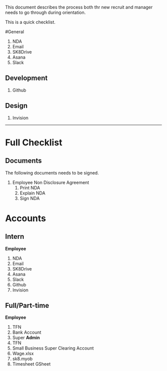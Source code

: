 This document describes the process both thr new recruit and manager needs to go through during orientation.

This is a quick checklist.

#General

1. NDA
1. Email
1. SK8Drive
1. Asana
1. Slack

## Development

1. Github

## Design

1. Invision

---

# Full Checklist

## Documents

The following documents needs to be signed.

1. Employee Non Disclosure Agreement
    1. Print NDA
    1. Explain NDA
    1. Sign NDA

# Accounts

## Intern

**Employee**
1. NDA
1. Email
1. SK8Drive
1. Asana
1. Slack
1. Github
1. Invision

## Full/Part-time

**Employee**
1. TFN
1. Bank Account
1. Super
**Admin**
1. TFN
1. Small Business Super Clearing Account
1. Wage.xlsx
1. sk8.myob
1. Timesheet GSheet